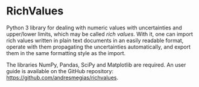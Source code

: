 # RichValues

Python 3 library for dealing with numeric values with uncertainties and upper/lower limits, which may be called _rich values_. With it, one can import rich values written in plain text documents in an easily readable format, operate with them propagating the uncertainties automatically, and export them in the same formatting style as the import.

The libraries NumPy, Pandas, SciPy and Matplotlib are required. An user guide is available on the GitHub repository: https://github.com/andresmegias/richvalues.
